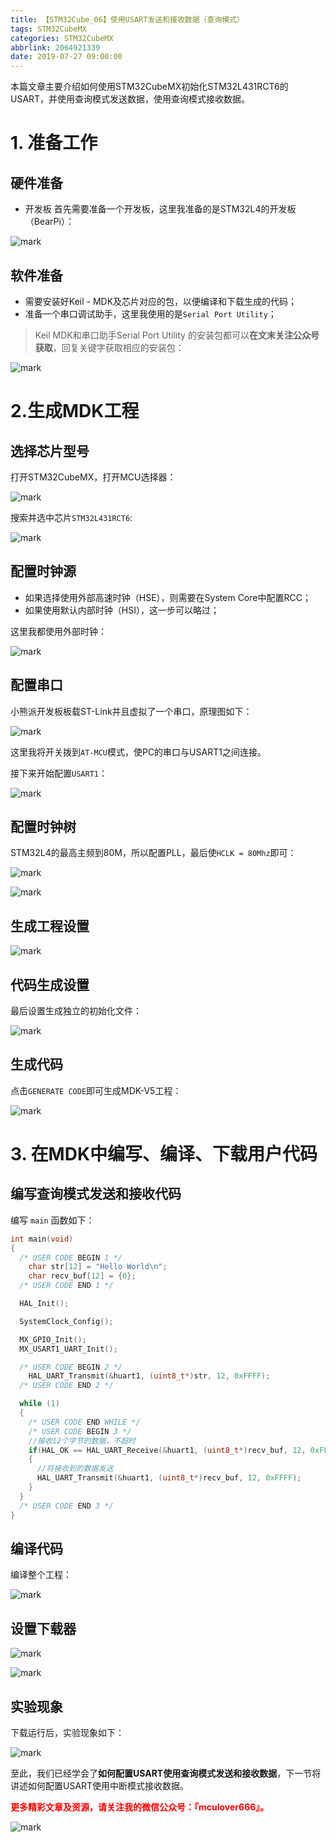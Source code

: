 ```yaml
---
title: 【STM32Cube_06】使用USART发送和接收数据（查询模式）
tags: STM32CubeMX
categories: STM32CubeMX
abbrlink: 2064921339
date: 2019-07-27 09:00:00
---
```


本篇文章主要介绍如何使用STM32CubeMX初始化STM32L431RCT6的USART，并使用查询模式发送数据，使用查询模式接收数据。
<!--more-->
# 1. 准备工作
## 硬件准备
- 开发板
首先需要准备一个开发板，这里我准备的是STM32L4的开发板（BearPi）：

![mark](http://mculover666.cn/image/20190806/9uiPTi5odYSj.png?imageslim)

## 软件准备
- 需要安装好Keil - MDK及芯片对应的包，以便编译和下载生成的代码；
- 准备一个串口调试助手，这里我使用的是`Serial Port Utility`；

>Keil MDK和串口助手Serial Port Utility 的安装包都可以**在文末关注公众号获取**，回复关键字获取相应的安装包：

![mark](http://mculover666.cn/image/20190814/gubaOwmETp1w.png?imageslim)
 
# 2.生成MDK工程
## 选择芯片型号
打开STM32CubeMX，打开MCU选择器：

![mark](http://mculover666.cn/image/20190806/gBP6glmUSH80.png?imageslim)

搜索并选中芯片`STM32L431RCT6`:

![mark](http://mculover666.cn/image/20190806/gnyHwdl53uVD.png?imageslim)

## 配置时钟源

- 如果选择使用外部高速时钟（HSE），则需要在System Core中配置RCC；
- 如果使用默认内部时钟（HSI），这一步可以略过；

这里我都使用外部时钟：

![mark](http://mculover666.cn/image/20190806/k593lGGb5tlW.png?imageslim)

## 配置串口
小熊派开发板板载ST-Link并且虚拟了一个串口，原理图如下：

![mark](http://mculover666.cn/image/20190814/IwyXONVefPx9.png?imageslim)

这里我将开关拨到`AT-MCU`模式，使PC的串口与USART1之间连接。

接下来开始配置`USART1`：

![mark](http://mculover666.cn/image/20190814/nLMRMYtmzghl.png?imageslim)


## 配置时钟树
STM32L4的最高主频到80M，所以配置PLL，最后使`HCLK = 80Mhz`即可：

![mark](http://mculover666.cn/image/20190806/1TQg7frjRpVr.png?imageslim)

![mark](http://mculover666.cn/image/20190814/AITGSflAXS45.png?imageslim)

## 生成工程设置

![mark](http://mculover666.cn/image/20190814/4Bb6RzhdGGnH.png?imageslim)

## 代码生成设置

最后设置生成独立的初始化文件：

![mark](http://mculover666.cn/image/20190812/PwTCS6QzHiyG.png?imageslim)

## 生成代码

点击`GENERATE CODE`即可生成MDK-V5工程：

![mark](http://mculover666.cn/image/20190806/s0jGhLBWW6Cm.png?imageslim)

# 3. 在MDK中编写、编译、下载用户代码
## 编写查询模式发送和接收代码

编写 `main` 函数如下：
```c
int main(void)
{
  /* USER CODE BEGIN 1 */
	char str[12] = "Hello World\n";
	char recv_buf[12] = {0};
  /* USER CODE END 1 */

  HAL_Init();

  SystemClock_Config();

  MX_GPIO_Init();
  MX_USART1_UART_Init();

  /* USER CODE BEGIN 2 */
	HAL_UART_Transmit(&huart1, (uint8_t*)str, 12, 0xFFFF);
  /* USER CODE END 2 */

  while (1)
  {
    /* USER CODE END WHILE */
    /* USER CODE BEGIN 3 */
    //接收12个字节的数据，不超时
    if(HAL_OK == HAL_UART_Receive(&huart1, (uint8_t*)recv_buf, 12, 0xFFFF))
    {
      //将接收到的数据发送
      HAL_UART_Transmit(&huart1, (uint8_t*)recv_buf, 12, 0xFFFF);
    }
  }
  /* USER CODE END 3 */
}
```

## 编译代码

编译整个工程：

![mark](http://mculover666.cn/image/20190814/cQclXS2zTHaV.png?imageslim)

## 设置下载器

![mark](http://mculover666.cn/image/20190812/PHve6DYPkO9M.png?imageslim)

![mark](http://mculover666.cn/image/20190812/djSNbMCj6Hh6.png?imageslim)

## 实验现象
下载运行后，实验现象如下：

![mark](http://mculover666.cn/image/20190814/kQYbI27K2aQP.png?imageslim)

至此，我们已经学会了**如何配置USART使用查询模式发送和接收数据**，下一节将讲述如何配置USART使用中断模式接收数据。

**<font color="#FF0000">更多精彩文章及资源，请关注我的微信公众号：『mculover666』。</font>**

![mark](http://mculover666.cn/image/20190814/NQqt1eRxrl1K.png?imageslim)